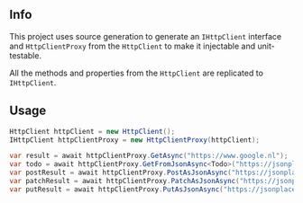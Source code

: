 ## Info
This project uses source generation to generate an `IHttpClient` interface and `HttpClientProxy` from the `HttpClient` to make it injectable and unit-testable.

All the methods and properties from the `HttpClient` are replicated to `IHttpClient`.

## Usage
``` c#
HttpClient httpClient = new HttpClient();
IHttpClient httpClientProxy = new HttpClientProxy(httpClient); 

var result = await httpClientProxy.GetAsync("https://www.google.nl");
var todo = await httpClientProxy.GetFromJsonAsync<Todo>("https://jsonplaceholder.typicode.com/todos/1");
var postResult = await httpClientProxy.PostAsJsonAsync("https://jsonplaceholder.typicode.com/todos", new Todo { Id = 123 });
var patchResult = await httpClientProxy.PatchAsJsonAsync("https://jsonplaceholder.typicode.com/todos/1", new Todo { Id = 400 });
var putResult = await httpClientProxy.PutAsJsonAsync("https://jsonplaceholder.typicode.com/todos/1", new Todo { Id = 444 });
```